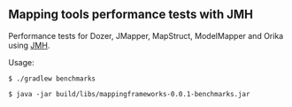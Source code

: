 ## Mapping tools performance tests with JMH

Performance tests for Dozer, JMapper, MapStruct, ModelMapper and Orika using [JMH](http://openjdk.java.net/projects/code-tools/jmh/).

Usage:

```
$ ./gradlew benchmarks

$ java -jar build/libs/mappingframeworks-0.0.1-benchmarks.jar
```